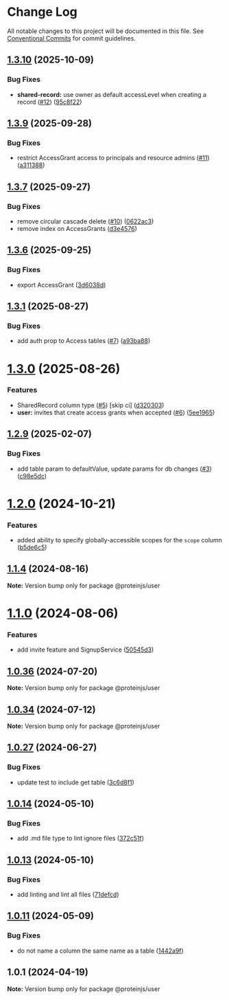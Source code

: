 # Change Log

All notable changes to this project will be documented in this file.
See [Conventional Commits](https://conventionalcommits.org) for commit guidelines.

## [1.3.10](https://github.com/proteinjs/user/compare/@proteinjs/user@1.3.9...@proteinjs/user@1.3.10) (2025-10-09)


### Bug Fixes

* **shared-record:** use owner as default accessLevel when creating a record ([#12](https://github.com/proteinjs/user/issues/12)) ([95c8f22](https://github.com/proteinjs/user/commit/95c8f2266137a3bb17bacbf1590b1da33f0152ce))





## [1.3.9](https://github.com/proteinjs/user/compare/@proteinjs/user@1.3.8...@proteinjs/user@1.3.9) (2025-09-28)


### Bug Fixes

* restrict AccessGrant access to principals and resource admins ([#11](https://github.com/proteinjs/user/issues/11)) ([a311388](https://github.com/proteinjs/user/commit/a311388db1f03612e57ba1d85d0b3d70d9524736))





## [1.3.7](https://github.com/proteinjs/user/compare/@proteinjs/user@1.3.6...@proteinjs/user@1.3.7) (2025-09-27)


### Bug Fixes

* remove circular cascade delete ([#10](https://github.com/proteinjs/user/issues/10)) ([0622ac3](https://github.com/proteinjs/user/commit/0622ac307b1641cab8e87d390446f172de6a3eed))
* remove index on AccessGrants ([d3e4576](https://github.com/proteinjs/user/commit/d3e4576b33cde0c321099b7eaadd58dc42974663))





## [1.3.6](https://github.com/proteinjs/user/compare/@proteinjs/user@1.3.5...@proteinjs/user@1.3.6) (2025-09-25)


### Bug Fixes

* export AccessGrant ([3d6038d](https://github.com/proteinjs/user/commit/3d6038d2ca1b06ca09a9dab9bd2b5250f136ce8e))





## [1.3.1](https://github.com/proteinjs/user/compare/@proteinjs/user@1.3.0...@proteinjs/user@1.3.1) (2025-08-27)


### Bug Fixes

* add auth prop to Access tables ([#7](https://github.com/proteinjs/user/issues/7)) ([a93ba88](https://github.com/proteinjs/user/commit/a93ba8834c69ea78ce4e6512df401a197a16915b))





# [1.3.0](https://github.com/proteinjs/user/compare/@proteinjs/user@1.2.17...@proteinjs/user@1.3.0) (2025-08-26)


### Features

* SharedRecord column type ([#5](https://github.com/proteinjs/user/issues/5)) [skip ci] ([d320303](https://github.com/proteinjs/user/commit/d320303db6a209bd11f08845edff61b136d09859))
* **user:** invites that create access grants when accepted ([#6](https://github.com/proteinjs/user/issues/6)) ([5ee1965](https://github.com/proteinjs/user/commit/5ee196519ebd08ca215aad75257af3b1fc60f778))





## [1.2.9](https://github.com/proteinjs/user/compare/@proteinjs/user@1.2.6...@proteinjs/user@1.2.9) (2025-02-07)


### Bug Fixes

* add table param to defaultValue, update params for db changes ([#3](https://github.com/proteinjs/user/issues/3)) ([c98e5dc](https://github.com/proteinjs/user/commit/c98e5dcc4a09bf27bfd2cdd877eb0a15b952c56a))





# [1.2.0](https://github.com/proteinjs/user/compare/@proteinjs/user@1.1.11...@proteinjs/user@1.2.0) (2024-10-21)


### Features

* added ability to specify globally-accessible scopes for the `scope` column ([b5de6c5](https://github.com/proteinjs/user/commit/b5de6c58f9c4d3dbb0288132699aeaf164b2bf05))





## [1.1.4](https://github.com/proteinjs/user/compare/@proteinjs/user@1.1.3...@proteinjs/user@1.1.4) (2024-08-16)

**Note:** Version bump only for package @proteinjs/user





# [1.1.0](https://github.com/proteinjs/user/compare/@proteinjs/user@1.0.39...@proteinjs/user@1.1.0) (2024-08-06)


### Features

* add invite feature and SignupService ([50545d3](https://github.com/proteinjs/user/commit/50545d39c19238e9e1b3ec67c789c3c161860dc8))





## [1.0.36](https://github.com/proteinjs/user/compare/@proteinjs/user@1.0.35...@proteinjs/user@1.0.36) (2024-07-20)

**Note:** Version bump only for package @proteinjs/user





## [1.0.34](https://github.com/proteinjs/user/compare/@proteinjs/user@1.0.33...@proteinjs/user@1.0.34) (2024-07-12)

**Note:** Version bump only for package @proteinjs/user





## [1.0.27](https://github.com/proteinjs/user/compare/@proteinjs/user@1.0.26...@proteinjs/user@1.0.27) (2024-06-27)


### Bug Fixes

* update test to include get table ([3c6d8f1](https://github.com/proteinjs/user/commit/3c6d8f15c183ccf7171cfcb1975e7cef0a2ee7c0))





## [1.0.14](https://github.com/proteinjs/user/compare/@proteinjs/user@1.0.13...@proteinjs/user@1.0.14) (2024-05-10)


### Bug Fixes

* add .md file type to lint ignore files ([372c51f](https://github.com/proteinjs/user/commit/372c51fdc0a48c8559321862e3b7cebe05e4955d))





## [1.0.13](https://github.com/proteinjs/user/compare/@proteinjs/user@1.0.12...@proteinjs/user@1.0.13) (2024-05-10)

### Bug Fixes

- add linting and lint all files ([71defcd](https://github.com/proteinjs/user/commit/71defcd78dc479d2eef1f624c746c879f4e31daa))

## [1.0.11](https://github.com/proteinjs/user/compare/@proteinjs/user@1.0.10...@proteinjs/user@1.0.11) (2024-05-09)

### Bug Fixes

- do not name a column the same name as a table ([1442a9f](https://github.com/proteinjs/user/commit/1442a9f665f88feafa8ccb83631ef2fb7d741f20))

## 1.0.1 (2024-04-19)

**Note:** Version bump only for package @proteinjs/user
